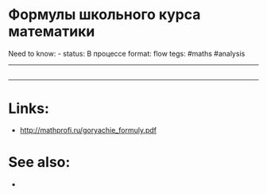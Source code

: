 #  Формулы школьного курса математики
Need to know: -
status: В процессе
format: flow
tegs: #maths #analysis

---
## 


---

# Links:
- http://mathprofi.ru/goryachie_formuly.pdf

# See also:
- 